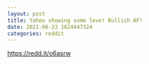 ```yaml
--- 
layout: post 
title: Yahoo showing some love! Bullish AF! 
date: 2021-06-23 1624447324 
categories: reddit 
--- 
```

https://redd.it/o6asrw